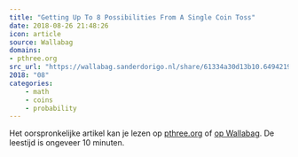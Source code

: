 ```yaml
---
title: "Getting Up To 8 Possibilities From A Single Coin Toss"
date: 2018-08-26 21:48:26
icon: article
source: Wallabag
domains:
- pthree.org
src_url: "https://wallabag.sanderdorigo.nl/share/61334a30d13b10.64942190"
2018: "08"
categories:
    - math
    - coins
    - probability
---
```

Het oorspronkelijke artikel kan je lezen op [pthree.org](https://pthree.org/2018/08/10/getting-up-to-8-possibilities-from-a-single-coin-toss/) of [op Wallabag](https://wallabag.sanderdorigo.nl/share/61334a30d13b10.64942190). De leestijd is ongeveer 10 minuten.
